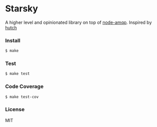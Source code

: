
# Starsky

A higher level and opinionated library on top of [node-amqp](https://github.com/postwait/node-amqp). Inspired by [hutch](https://github.com/gocardless/hutch)

### Install

```sh
$ make
```

### Test

```sh
$ make test
```

### Code Coverage

```sh
$ make test-cov
```

### License

MIT